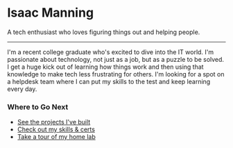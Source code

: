 # Isaac Manning
A tech enthusiast who loves figuring things out and helping people.

---

I'm a recent college graduate who's excited to dive into the IT world. I'm passionate about technology, not just as a job, but as a puzzle to be solved. I get a huge kick out of learning how things work and then using that knowledge to make tech less frustrating for others. I'm looking for a spot on a helpdesk team where I can put my skills to the test and keep learning every day.

### Where to Go Next
* [See the projects I've built](./projects.md)
* [Check out my skills & certs](./skills.md)
* [Take a tour of my home lab](./home-lab/intro.md)
